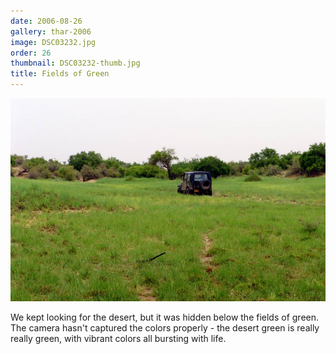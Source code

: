 ```yaml
---
date: 2006-08-26
gallery: thar-2006
image: DSC03232.jpg
order: 26
thumbnail: DSC03232-thumb.jpg
title: Fields of Green
---
```


![Fields of Green](./DSC03232.jpg)

We kept looking for the desert, but it was hidden below the fields of green. The camera hasn't captured the colors properly - the desert green is really really green, with vibrant colors all bursting with life.